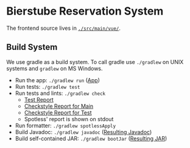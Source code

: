 # Bierstube Reservation System


The frontend source lives in [`./src/main/vue/`](./src/main/vue).


## Build System
We use gradle as a build system.
To call gradle use `./gradlew` on UNIX systems
and `gradlew` on MS Windows.

- Run the app: `./gradlew run` ([App](http://localhost:8080))
- Run tests: `./gradlew test`
- Run tests and lints: `./gradlew check`
  - [Test Report][test-report]
  - [Checkstyle Report for Main][checkstyle-main]
  - [Checkstyle Report for Test][checkstyle-test]
  - Spotless' report is shown on stdout
- Run formatter: `./gradlew spotlessApply`
- Build Javadoc: `./gradlew javadoc` ([Resulting Javadoc][javadoc])
- Build self-contained JAR: `./gradlew bootJar` ([Resulting JAR](bootJar))

[javadoc]: ./build/docs/javadoc/index.html
[checkstyle-main]: ./build/reports/checkstyle/main.html
[checkstyle-test]: ./build/reports/checkstyle/test.html
[test-report]: ./build/reports/tests/test/index.html
[bootJar]: ./build/libs/AAMMN%20Reservation%20System-1.0.0.jar

